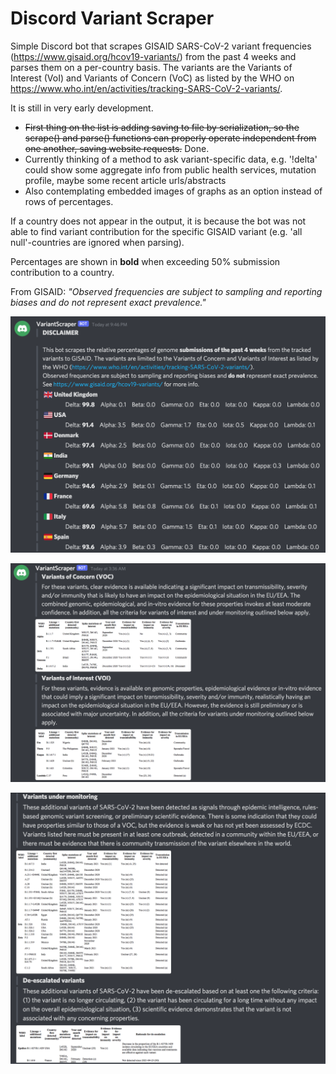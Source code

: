 # Discord Variant Scraper
Simple Discord bot that scrapes GISAID SARS-CoV-2 variant frequencies (https://www.gisaid.org/hcov19-variants/) from the past 4 weeks and parses them on a per-country basis. The variants are the Variants of Interest (VoI) and Variants of Concern (VoC) as listed by the WHO on https://www.who.int/en/activities/tracking-SARS-CoV-2-variants/. 

It is still in very early development. 
- ~~First thing on the list is adding saving to file by serialization, so the scrape() and parse() functions can properly operate independent from one another, saving website requests.~~ Done.
- Currently thinking of a method to ask variant-specific data, e.g. '!delta' could show some aggregate info from public health services, mutation profile, maybe some recent article urls/abstracts
- Also contemplating embedded images of graphs as an option instead of rows of percentages.

If a country does not appear in the output, it is because the bot was not able to find variant contribution for the specific GISAID variant (e.g. 'all null'-countries are ignored when parsing).

Percentages are shown in **bold** when exceeding 50% submission contribution to a country.

From GISAID: *"Observed frequencies are subject to sampling and reporting biases and do not represent exact prevalence."*

![Alt text](images/Github_Example2.png?raw=true "Variants percentages from GISAID")

![Alt text](images/ecdc1.png?raw=true "Variant tables")

![Alt text](images/ecdc2.png?raw=true "Variant tables")
